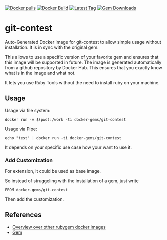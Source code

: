 [![Docker pulls](https://img.shields.io/docker/pulls/rubygem/git-contest.svg)](https://hub.docker.com/r/rubygem/git-contest/)
[![Docker Build](https://img.shields.io/docker/automated/rubygem/git-contest.svg)](https://hub.docker.com/r/rubygem/git-contest/)
[![Latest Tag](https://img.shields.io/github/tag/docker-rubygem/git-contest.svg)](https://hub.docker.com/r/rubygem/git-contest/)
[![Gem Downloads](https://img.shields.io/gem/dt/git-contest.svg)](https://rubygems.org/gems/git-contest/)
# git-contest

Auto-Generated Docker image for git-contest to allow simple usage without installation.
It is in sync with the original gem.

This allows to use a specific version of your favorite gem and ensures that this image will be supported in future.
The image is generated automatically from a github repository by Docker Hub.
This ensures that you exactly know what is in the image and what not.

It lets you use Ruby Tools without the need to install ruby on your machine.

## Usage

Usage via file system:

`docker run -v $(pwd):/work -ti docker-gems/git-contest`

Usage via Pipe:

`echo "test" | docker run -ti docker-gems/git-contest`

It depends on your specific use case how your want to use it.

### Add Customization

For extension, it could be used as base image.

So instead of struggeling with the installation of a gem, just write

`FROM docker-gems/git-contest`

Then add the customization.

## References

 - [Overview over other rubygem docker images](https://github.com/thinkbot/docker-rubygem)
 - [Gem](https://rubygems.org/gems/git-contest/)
